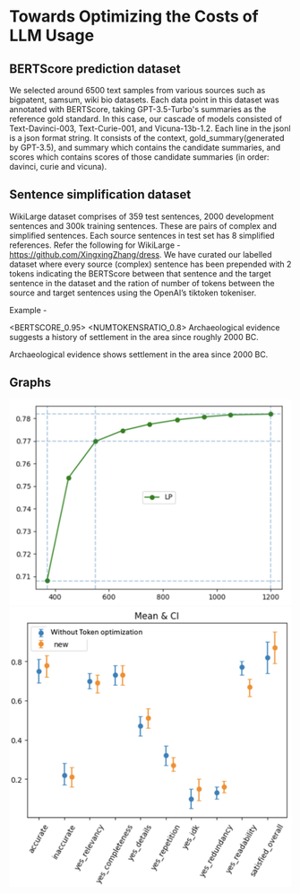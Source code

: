 # Towards Optimizing the Costs of LLM Usage

## BERTScore prediction dataset

We selected around 6500 text samples from various sources such as bigpatent, samsum, wiki bio datasets. Each data point in this dataset was annotated with BERTScore, taking GPT-3.5-Turbo's summaries as the reference gold standard. In this case, our cascade of models consisted of Text-Davinci-003, Text-Curie-001, and Vicuna-13b-1.2. Each line in the jsonl is a json format string. It consists of the context, gold_summary(generated by GPT-3.5), and summary which contains the candidate summaries, and scores which contains scores of those candidate summaries (in order: davinci, curie and vicuna).

## Sentence simplification dataset

WikiLarge dataset comprises of 359 test sentences, 2000 development sentences and 300k training sentences. These are pairs of complex and simplified sentences. Each source sentences in test set has 8 simplified references. Refer the following for WikiLarge - https://github.com/XingxingZhang/dress. We have curated our labelled dataset where every source (complex) sentence has been prepended with 2 tokens indicating the BERTScore between that sentence and the target sentence in the dataset and the ration of number of tokens between the source and target sentences using the OpenAI’s tiktoken tokeniser.

Example -

<BERTSCORE_0.95> <NUMTOKENSRATIO_0.8> Archaeological evidence
suggests a history of settlement in the area since roughly 2000 BC.

Archaeological evidence shows settlement in the area since 2000 BC.



## Graphs

<img width="523" alt="image" src="graph1.png">

<img width="891" alt="image" src="graph2.png">

